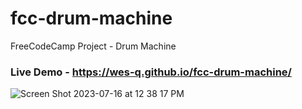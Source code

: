 # fcc-drum-machine
FreeCodeCamp Project - Drum Machine
### Live Demo - https://wes-q.github.io/fcc-drum-machine/

![Screen Shot 2023-07-16 at 12 38 17 PM](https://github.com/iamwesofph/fcc-drum-machine/assets/121594156/f6bf940f-911e-4ddd-a184-50ee18417dc0)
